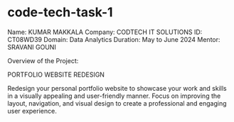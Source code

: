 # code-tech-task-1

Name: KUMAR MAKKALA
Company: CODTECH IT SOLUTIONS
ID: CT08WD39
Domain: Data Analytics
Duration: May to June 2024
Mentor: SRAVANI GOUNI


Overview of the Project:

PORTFOLIO WEBSITE REDESIGN

Redesign your personal portfolio website to showcase your work and skills in a visually
appealing and user-friendly manner. Focus on improving the layout, navigation, and
visual design to create a professional and engaging user experience.

